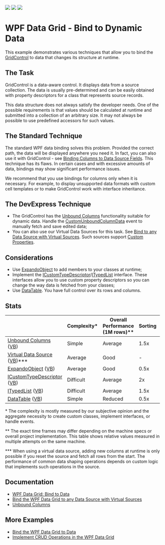 <!-- default badges list -->
![](https://img.shields.io/endpoint?url=https://codecentral.devexpress.com/api/v1/VersionRange/495333708/22.1.3%2B)
[![](https://img.shields.io/badge/Open_in_DevExpress_Support_Center-FF7200?style=flat-square&logo=DevExpress&logoColor=white)](https://supportcenter.devexpress.com/ticket/details/T1091075)
[![](https://img.shields.io/badge/📖_How_to_use_DevExpress_Examples-e9f6fc?style=flat-square)](https://docs.devexpress.com/GeneralInformation/403183)
<!-- default badges end -->
# WPF Data Grid - Bind to Dynamic Data

This example demonstrates various techniques that allow you to bind the [GridControl](https://docs.devexpress.com/WPF/DevExpress.Xpf.Grid.GridControl) to data that changes its structure at runtime.


## The Task

GridControl is a data-aware control. It displays data from a source collection. The data is usually pre-determined and can be easily obtained with property descriptors for a class that represents source records. 

This data structure does not always satisfy the developer needs. One of the possible requirements is that values should be calculated at runtime and submitted into a collection of an arbitrary size. It may not always be possible to use predefined accessors for such values. 


## The Standard Technique

The standard WPF data binding solves this problem. Provided the correct path, the data will be displayed anywhere you need it. In fact, you can also use it with GridControl - see [Binding Columns to Data Source Fields](https://docs.devexpress.com/WPF/120400/controls-and-libraries/data-grid/grid-view-data-layout/columns-and-card-fields/binding-columns-to-data-source-fields). This technique has its flaws. In certain cases and with excessive amounts of data, bindings may show significant performance issues.

We recommend that you use bindings for columns only when it is necessary. For example, to display unsupported data formats with custom cell templates or to make GridControl work with interface inheritance.


## The DevExpress Technique

* The GridControl has the [Unbound Columns](https://docs.devexpress.com/WPF/6124/controls-and-libraries/data-grid/grid-view-data-layout/columns-and-card-fields/unbound-columns) functionality suitable for dynamic data. Handle the [CustomUnboundColumnData](https://docs.devexpress.com/WPF/DevExpress.Xpf.Grid.GridControl.CustomUnboundColumnData) event to manually fetch and save edited data;
* You can also use our Virtual Data Sources for this task. See [Bind to any Data Source with Virtual Sources](https://docs.devexpress.com/WPF/10803/controls-and-libraries/data-grid/bind-to-data/bind-to-any-data-source-with-virtual-sources). Such sources support [Custom Properties](https://docs.devexpress.com/WPF/DevExpress.Xpf.Data.VirtualSourceBase.CustomProperties).


## Considerations

* Use [ExpandoObject](https://docs.microsoft.com/en-us/dotnet/api/system.dynamic.expandoobject) to add members to your classes at runtime;
* Implement the [ICustomTypeDescriptor](https://docs.microsoft.com/en-us/dotnet/api/system.componentmodel.icustomtypedescriptor)/[ITypedList](https://docs.microsoft.com/en-us/dotnet/api/system.componentmodel.itypedlist) interface. These interfaces allow you to use custom property descriptors so you can change the way data is fetched from your classes;
* Use [DataTable](https://docs.microsoft.com/en-us/dotnet/api/system.data.datatable). You have full control over its rows and columns.


## Stats

||Complexity\*|Overall Performance (1M rows)\*\*|Sorting|Filtering (even records)|Scrolling|
|--|--|--|--|--|--|
|[Unbound Columns](/CS/Unbound_Columns) ([VB](/VB/Unbound_Columns))|Simple|Average|1.5x|1.5x|0.4x|
|[Virtual Data Source](/CS/VirtualSources.InfiniteAsyncSource) ([VB](/VB/VirtualSources.InfiniteAsyncSource))\*\*\*|Average|Good|-|-|-|
|[ExpandoObject](/CS/ExpandoObject) ([VB](/VB/ExpandoObject))|Average|Good|0.5x|1.4x|0.5x|
|[ICustomTypeDescriptor](/CS/ICustomTypeDescriptor) ([VB](/VB/ICustomTypeDescriptor))|Difficult|Average|2x|1.5x|0.3x|
|[ITypedList](/CS/ITypedList) ([VB](/VB/ITypedList))|Difficult|Average|1.5x|1.6x|0.4x|
|[DataTable](/CS/DataTable) ([VB](/VB/DataTable))|Simple|Reduced|0.5x|3.8x|0.6x|

\* The complexity is mostly measured by our subjective opinion and the aggregate necessity to create custom classes, implement interfaces, or handle events.

\*\* The exact time frames may differ depending on the machine specs or overall project implementation. This table shows relative values measured in multiple attempts on the same machine.

\*\*\* When using a virtual data source, adding new columns at runtime is only possible if you reset the source and fetch all rows from the start. The performance of common data shaping operations depends on custom logic that implements such operations in the source.


## Documentation

* [WPF Data Grid: Bind to Data](https://docs.devexpress.com/WPF/7352/controls-and-libraries/data-grid/bind-to-data)
* [Bind the WPF Data Grid to any Data Source with Virtual Sources](https://docs.devexpress.com/WPF/10803/controls-and-libraries/data-grid/bind-to-data/bind-to-any-data-source-with-virtual-sources)
* [Unbound Columns](https://docs.devexpress.com/WPF/6124/controls-and-libraries/data-grid/grid-view-data-layout/columns-and-card-fields/unbound-columns)


## More Examples

* [Bind the WPF Data Grid to Data](https://github.com/DevExpress-Examples/how-to-bind-wpf-grid-to-data)
* [Implement CRUD Operations in the WPF Data Grid](https://github.com/DevExpress-Examples/how-to-implement-crud-operations#implement-crud-operations-in-the-wpf-data-grid)
